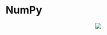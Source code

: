 # NumPy
<p align="center"><image src="https://miro.medium.com/max/1400/1*cyXCE-JcBelTyrK-58w6_Q.png"></p>
